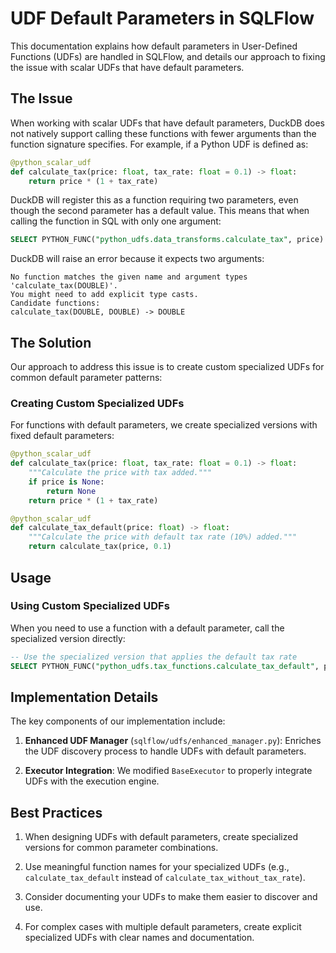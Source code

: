 # UDF Default Parameters in SQLFlow

This documentation explains how default parameters in User-Defined Functions (UDFs) are handled in SQLFlow, and details our approach to fixing the issue with scalar UDFs that have default parameters.

## The Issue

When working with scalar UDFs that have default parameters, DuckDB does not natively support calling these functions with fewer arguments than the function signature specifies. For example, if a Python UDF is defined as:

```python
@python_scalar_udf
def calculate_tax(price: float, tax_rate: float = 0.1) -> float:
    return price * (1 + tax_rate)
```

DuckDB will register this as a function requiring two parameters, even though the second parameter has a default value. This means that when calling the function in SQL with only one argument:

```sql
SELECT PYTHON_FUNC("python_udfs.data_transforms.calculate_tax", price) FROM sales;
```

DuckDB will raise an error because it expects two arguments:

```
No function matches the given name and argument types 'calculate_tax(DOUBLE)'. 
You might need to add explicit type casts.
Candidate functions:
calculate_tax(DOUBLE, DOUBLE) -> DOUBLE
```

## The Solution

Our approach to address this issue is to create custom specialized UDFs for common default parameter patterns:

### Creating Custom Specialized UDFs

For functions with default parameters, we create specialized versions with fixed default parameters:

```python
@python_scalar_udf
def calculate_tax(price: float, tax_rate: float = 0.1) -> float:
    """Calculate the price with tax added."""
    if price is None:
        return None
    return price * (1 + tax_rate)

@python_scalar_udf
def calculate_tax_default(price: float) -> float:
    """Calculate the price with default tax rate (10%) added."""
    return calculate_tax(price, 0.1)
```

## Usage

### Using Custom Specialized UDFs

When you need to use a function with a default parameter, call the specialized version directly:

```sql
-- Use the specialized version that applies the default tax rate
SELECT PYTHON_FUNC("python_udfs.tax_functions.calculate_tax_default", price) FROM sales;
```

## Implementation Details

The key components of our implementation include:

1. **Enhanced UDF Manager** (`sqlflow/udfs/enhanced_manager.py`): Enriches the UDF discovery process to handle UDFs with default parameters.

2. **Executor Integration**: We modified `BaseExecutor` to properly integrate UDFs with the execution engine.

## Best Practices

1. When designing UDFs with default parameters, create specialized versions for common parameter combinations.

2. Use meaningful function names for your specialized UDFs (e.g., `calculate_tax_default` instead of `calculate_tax_without_tax_rate`).

3. Consider documenting your UDFs to make them easier to discover and use.

4. For complex cases with multiple default parameters, create explicit specialized UDFs with clear names and documentation.
